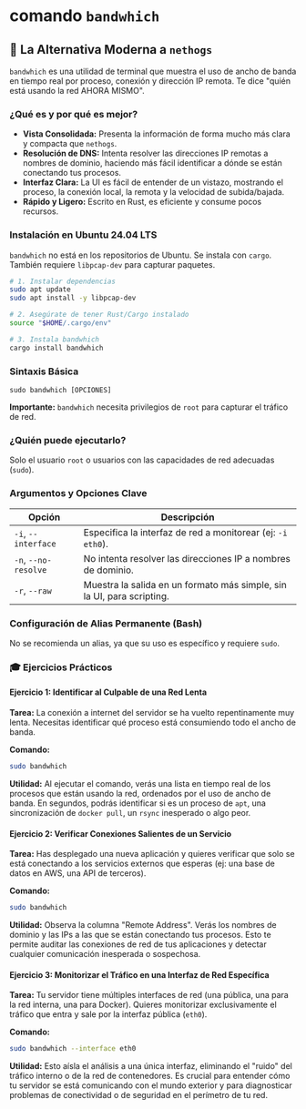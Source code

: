 # comando `bandwhich`

## 🚀 La Alternativa Moderna a `nethogs`

`bandwhich` es una utilidad de terminal que muestra el uso de ancho de banda en tiempo real por proceso, conexión y dirección IP remota. Te dice "quién está usando la red AHORA MISMO".

### ¿Qué es y por qué es mejor?

-   **Vista Consolidada:** Presenta la información de forma mucho más clara y compacta que `nethogs`.
-   **Resolución de DNS:** Intenta resolver las direcciones IP remotas a nombres de dominio, haciendo más fácil identificar a dónde se están conectando tus procesos.
-   **Interfaz Clara:** La UI es fácil de entender de un vistazo, mostrando el proceso, la conexión local, la remota y la velocidad de subida/bajada.
-   **Rápido y Ligero:** Escrito en Rust, es eficiente y consume pocos recursos.

### Instalación en Ubuntu 24.04 LTS

`bandwhich` no está en los repositorios de Ubuntu. Se instala con `cargo`. También requiere `libpcap-dev` para capturar paquetes.

```bash
# 1. Instalar dependencias
sudo apt update
sudo apt install -y libpcap-dev

# 2. Asegúrate de tener Rust/Cargo instalado
source "$HOME/.cargo/env"

# 3. Instala bandwhich
cargo install bandwhich
```

### Sintaxis Básica

```
sudo bandwhich [OPCIONES]
```
**Importante:** `bandwhich` necesita privilegios de `root` para capturar el tráfico de red.

### ¿Quién puede ejecutarlo?

Solo el usuario `root` o usuarios con las capacidades de red adecuadas (`sudo`).

### Argumentos y Opciones Clave

| Opción           | Descripción                                                                 |
| ---------------- | --------------------------------------------------------------------------- |
| `-i`, `--interface` | Especifica la interfaz de red a monitorear (ej: `-i eth0`).               |
| `-n`, `--no-resolve` | No intenta resolver las direcciones IP a nombres de dominio.              |
| `-r`, `--raw`    | Muestra la salida en un formato más simple, sin la UI, para scripting.      |

### Configuración de Alias Permanente (Bash)

No se recomienda un alias, ya que su uso es específico y requiere `sudo`.

### 🎓 Ejercicios Prácticos

#### Ejercicio 1: Identificar al Culpable de una Red Lenta

**Tarea:** La conexión a internet del servidor se ha vuelto repentinamente muy lenta. Necesitas identificar qué proceso está consumiendo todo el ancho de banda.

**Comando:**
```bash
sudo bandwhich
```
**Utilidad:** Al ejecutar el comando, verás una lista en tiempo real de los procesos que están usando la red, ordenados por el uso de ancho de banda. En segundos, podrás identificar si es un proceso de `apt`, una sincronización de `docker pull`, un `rsync` inesperado o algo peor.

#### Ejercicio 2: Verificar Conexiones Salientes de un Servicio

**Tarea:** Has desplegado una nueva aplicación y quieres verificar que solo se está conectando a los servicios externos que esperas (ej: una base de datos en AWS, una API de terceros).

**Comando:**
```bash
sudo bandwhich
```
**Utilidad:** Observa la columna "Remote Address". Verás los nombres de dominio y las IPs a las que se están conectando tus procesos. Esto te permite auditar las conexiones de red de tus aplicaciones y detectar cualquier comunicación inesperada o sospechosa.

#### Ejercicio 3: Monitorizar el Tráfico en una Interfaz de Red Específica

**Tarea:** Tu servidor tiene múltiples interfaces de red (una pública, una para la red interna, una para Docker). Quieres monitorizar exclusivamente el tráfico que entra y sale por la interfaz pública (`eth0`).

**Comando:**
```bash
sudo bandwhich --interface eth0
```
**Utilidad:** Esto aísla el análisis a una única interfaz, eliminando el "ruido" del tráfico interno o de la red de contenedores. Es crucial para entender cómo tu servidor se está comunicando con el mundo exterior y para diagnosticar problemas de conectividad o de seguridad en el perímetro de tu red.
